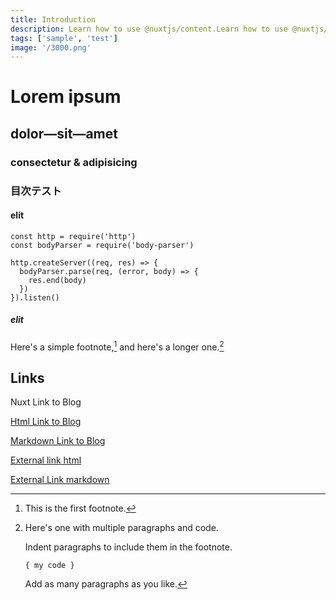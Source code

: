 ```yaml
---
title: Introduction
description: Learn how to use @nuxtjs/content.Learn how to use @nuxtjs/content.Learn how to use @nuxtjs/content.Learn how to use @nuxtjs/content.Learn how to use @nuxtjs/content.Learn how to use @nuxtjs/content.
tags: ['sample', 'test']
image: '/3000.png'
---
```


# Lorem ipsum

## dolor—sit—amet

### consectetur &amp; adipisicing

### 目次テスト

#### elit

```js{1,3-5}[server.js]
const http = require('http')
const bodyParser = require('body-parser')

http.createServer((req, res) => {
  bodyParser.parse(req, (error, body) => {
    res.end(body)
  })
}).listen()
```

##### elit

Here's a simple footnote,[^1] and here's a longer one.[^bignote]

## Links

<nuxt-link to="/articles">Nuxt Link to Blog</nuxt-link>

<a href="/articles">Html Link to Blog</a>

[Markdown Link to Blog](/articles)

<a href="https://nuxtjs.org">External link html</a>

[External Link markdown](https://nuxtjs.org)

[^1]: This is the first footnote.

[^bignote]: Here's one with multiple paragraphs and code.

    Indent paragraphs to include them in the footnote.

    `{ my code }`

    Add as many paragraphs as you like.